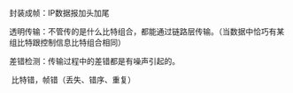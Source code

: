封装成帧：IP数据报加头加尾

透明传输：不管传的是什么比特组合，都能通过链路层传输。（当数据中恰巧有某组比特跟控制信息比特组合相同）

差错检测：传输过程中的差错都是有噪声引起的。

​	比特错，帧错（丢失、错序、重复）